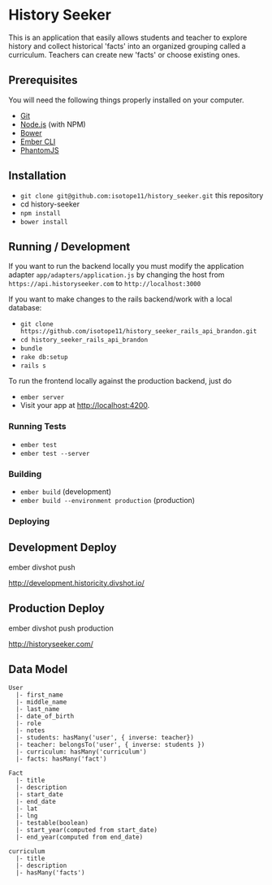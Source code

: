 # History Seeker

This is an application that easily allows students and teacher to explore
history and collect historical 'facts' into an organized grouping called a
curriculum. Teachers can create new 'facts' or choose existing ones.

## Prerequisites

You will need the following things properly installed on your computer.

* [Git](http://git-scm.com/)
* [Node.js](http://nodejs.org/) (with NPM)
* [Bower](http://bower.io/)
* [Ember CLI](http://www.ember-cli.com/)
* [PhantomJS](http://phantomjs.org/)

## Installation

* `git clone git@github.com:isotope11/history_seeker.git` this repository
* cd history-seeker
* `npm install`
* `bower install`

## Running / Development

If you want to run the backend locally you must modify the application adapter `app/adapters/application.js` by changing the host from `https://api.historyseeker.com` to `http://localhost:3000`

If you want to make changes to the rails backend/work with a local database:
* `git clone https://github.com/isotope11/history_seeker_rails_api_brandon.git`
* `cd history_seeker_rails_api_brandon`
* `bundle`
* `rake db:setup`
* `rails s`

To run the frontend locally against the production backend, just do
* `ember server`
* Visit your app at [http://localhost:4200](http://localhost:4200).

### Running Tests

* `ember test`
* `ember test --server`

### Building

* `ember build` (development)
* `ember build --environment production` (production)

### Deploying

## Development Deploy

ember divshot push

http://development.historicity.divshot.io/

## Production Deploy

ember divshot push production

http://historyseeker.com/

## Data Model
```
User
  |- first_name
  |- middle_name
  |- last_name
  |- date_of_birth
  |- role
  |- notes
  |- students: hasMany('user', { inverse: teacher})
  |- teacher: belongsTo('user', { inverse: students })
  |- curriculum: hasMany('curriculum')
  |- facts: hasMany('fact')

Fact
  |- title
  |- description
  |- start_date
  |- end_date
  |- lat
  |- lng
  |- testable(boolean)
  |- start_year(computed from start_date)
  |- end_year(computed from end_date)

curriculum
  |- title
  |- description
  |- hasMany('facts')

```
